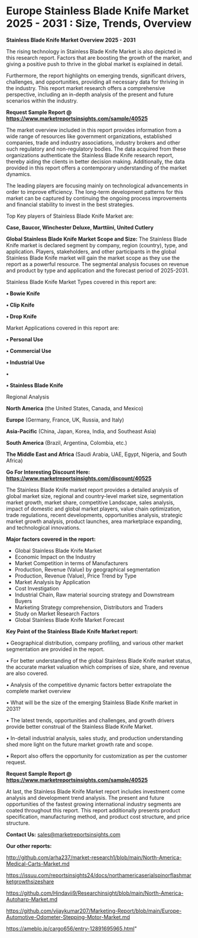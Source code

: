 # Europe Stainless Blade Knife Market 2025 - 2031 : Size, Trends, Overview

<Strong> Stainless Blade Knife Market Overview 2025 - 2031</strong>

The rising technology in Stainless Blade Knife Market is also depicted in this research report. Factors that are boosting the growth of the market, and giving a positive push to thrive in the global market is explained in detail.

Furthermore, the report highlights on emerging trends, significant drivers, challenges, and opportunities, providing all necessary data for thriving in the industry. This report market research offers a comprehensive perspective, including an in-depth analysis of the present and future scenarios within the industry.

<strong>Request Sample Report @ <a href=https://www.marketreportsinsights.com/sample/40525>https://www.marketreportsinsights.com/sample/40525</a></strong>

The market overview included in this report provides information from a wide range of resources like government organizations, established companies, trade and industry associations, industry brokers and other such regulatory and non-regulatory bodies. The data acquired from these organizations authenticate the Stainless Blade Knife research report, thereby aiding the clients in better decision making. Additionally, the data provided in this report offers a contemporary understanding of the market dynamics.

The leading players are focusing mainly on technological advancements in order to improve efficiency. The long-term development patterns for this market can be captured by continuing the ongoing process improvements and financial stability to invest in the best strategies.

Top Key players of Stainless Blade Knife Market are:

<strong>Case, Baucor, Winchester Deluxe, Marttiini, United Cutlery</strong>

<strong><b>Global Stainless Blade Knife Market Scope and Size:</b></strong>
The Stainless Blade Knife market is declared segment by company, region (country), type, and application. Players, stakeholders, and other participants in the global Stainless Blade Knife market will gain the market scope as they use the report as a powerful resource. The segmental analysis focuses on revenue and product by type and application and the forecast period of 2025-2031.

Stainless Blade Knife Market Types covered in this report are:

<strong>•  Bowie Knife

•  Clip Knife

•  Drop Knife</strong>

Market Applications covered in this report are:

<strong>•  Personal Use

•  Commercial Use

•  Industrial Use

•  

•  Stainless Blade Knife</strong> 

Regional Analysis

<strong>North America</strong> (the United States, Canada, and Mexico)

<strong>Europe</strong> (Germany, France, UK, Russia, and Italy)

<strong>Asia-Pacific</strong> (China, Japan, Korea, India, and Southeast Asia)

<strong>South America</strong> (Brazil, Argentina, Colombia, etc.)

<strong>The Middle East and Africa</strong> (Saudi Arabia, UAE, Egypt, Nigeria, and South Africa)

<strong>Go For Interesting Discount Here: <a href=https://www.marketreportsinsights.com/discount/40525>https://www.marketreportsinsights.com/discount/40525</a></strong>

The Stainless Blade Knife market report provides a detailed analysis of global market size, regional and country-level market size, segmentation market growth, market share, competitive Landscape, sales analysis, impact of domestic and global market players, value chain optimization, trade regulations, recent developments, opportunities analysis, strategic market growth analysis, product launches, area marketplace expanding, and technological innovations.

<strong><b>Major factors covered in the report:</b></strong>
<ul>
  <li>Global Stainless Blade Knife Market </li>
  <li>Economic Impact on the Industry</li>
  <li>Market Competition in terms of Manufacturers</li>
  <li>Production, Revenue (Value) by geographical segmentation</li>
  <li>Production, Revenue (Value), Price Trend by Type</li>
  <li>Market Analysis by Application</li>
  <li>Cost Investigation</li>
  <li>Industrial Chain, Raw material sourcing strategy and Downstream Buyers</li>
  <li>Marketing Strategy comprehension, Distributors and Traders</li>
  <li>Study on Market Research Factors</li>
  <li>Global Stainless Blade Knife Market Forecast</li>
</ul>

<strong><b>Key Point of the Stainless Blade Knife Market report:</b></strong>

• Geographical distribution, company profiling, and various other market segmentation are provided in the report.

• For better understanding of the global Stainless Blade Knife market status, the accurate market valuation which comprises of size, share, and revenue are also covered.

• Analysis of the competitive dynamic factors better extrapolate the complete market overview

• What will be the size of the emerging Stainless Blade Knife market in 2031?

• The latest trends, opportunities and challenges, and growth drivers provide better construal of the Stainless Blade Knife Market.

• In-detail industrial analysis, sales study, and production understanding shed more light on the future market growth rate and scope.

• Report also offers the opportunity for customization as per the customer request.

<strong>Request Sample Report @ <a href=https://www.marketreportsinsights.com/sample/40525>https://www.marketreportsinsights.com/sample/40525</a></strong>

At last, the Stainless Blade Knife Market report includes investment come analysis and development trend analysis. The present and future opportunities of the fastest growing international industry segments are coated throughout this report. This report additionally presents product specification, manufacturing method, and product cost structure, and price structure.

<strong>Contact Us:</strong>
sales@marketreportsinsights.com

<strong>Our other reports:</strong>

<a href=http://github.com/arha237/market-research1/blob/main/North-America-Medical-Carts-Market.md>http://github.com/arha237/market-research1/blob/main/North-America-Medical-Carts-Market.md</a>

<a href=https://issuu.com/reportsinsights24/docs/northamericaserialspinorflashmarketgrowthsizeshare>https://issuu.com/reportsinsights24/docs/northamericaserialspinorflashmarketgrowthsizeshare</a>

<a href=https://github.com/Hindavii9/Researchinsight/blob/main/North-America-Autoharp-Market.md>https://github.com/Hindavii9/Researchinsight/blob/main/North-America-Autoharp-Market.md</a>

<a href=https://github.com/vijaykumar207/Marketing-Report/blob/main/Europe-Automotive-Odometer-Stepping-Motor-Market.md>https://github.com/vijaykumar207/Marketing-Report/blob/main/Europe-Automotive-Odometer-Stepping-Motor-Market.md</a>

<a href=https://ameblo.jp/cargo656/entry-12891695965.html>https://ameblo.jp/cargo656/entry-12891695965.html</a>"
